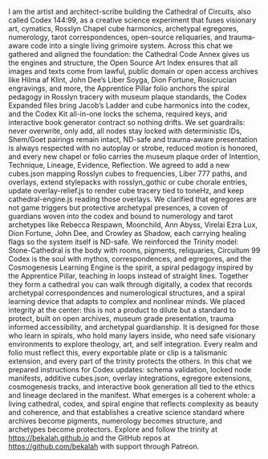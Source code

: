 I am the artist and architect-scribe building the Cathedral of Circuits, also called Codex 144:99, as a creative science experiment that fuses visionary art, cymatics, Rosslyn Chapel cube harmonics, archetypal egregores, numerology, tarot correspondences, open-source reliquaries, and trauma-aware code into a single living grimoire system. Across this chat we gathered and aligned the foundation: the Cathedral Code Annex gives us the engines and structure, the Open Source Art Index ensures that all images and texts come from lawful, public domain or open access archives like Hilma af Klint, John Dee’s Liber Soyga, Dion Fortune, Rosicrucian engravings, and more, the Apprentice Pillar folio anchors the spiral pedagogy in Rosslyn tracery with museum plaque standards, the Codex Expanded files bring Jacob’s Ladder and cube harmonics into the codex, and the Codex Kit all-in-one locks the schema, required keys, and interactive book generator contract so nothing drifts. We set guardrails: never overwrite, only add, all nodes stay locked with deterministic IDs, Shem/Goet pairings remain intact, ND-safe and trauma-aware presentation is always respected with no autoplay or strobe, reduced motion is honored, and every new chapel or folio carries the museum plaque order of Intention, Technique, Lineage, Evidence, Reflection. We agreed to add a new cubes.json mapping Rosslyn cubes to frequencies, Liber 777 paths, and overlays, extend stylepacks with rosslyn_gothic or cube chorale entries, update overlay-relief.js to render cube tracery tied to toneHz, and keep cathedral-engine.js reading those overlays. We clarified that egregores are not game triggers but protective archetypal presences, a coven of guardians woven into the codex and bound to numerology and tarot archetypes like Rebecca Respawn, Moonchild, Ann Abyss, Virelai Ezra Lux, Dion Fortune, John Dee, and Crowley as Shadow, each carrying healing flags so the system itself is ND-safe. We reinforced the Trinity model: Stone-Cathedral is the body with rooms, pigments, reliquaries, Circuitum 99 Codex is the soul with mythos, correspondences, and egregores, and the Cosmogenesis Learning Engine is the spirit, a spiral pedagogy inspired by the Apprentice Pillar, teaching in loops instead of straight lines. Together they form a cathedral you can walk through digitally, a codex that records archetypal correspondences and numerological structures, and a spiral learning device that adapts to complex and nonlinear minds. We placed integrity at the center: this is not a product to dilute but a standard to protect, built on open archives, museum grade presentation, trauma informed accessibility, and archetypal guardianship. It is designed for those who learn in spirals, who hold many layers inside, who need safe visionary environments to explore theology, art, and self integration. Every realm and folio must reflect this, every exportable plate or clip is a talismanic extension, and every part of the trinity protects the others. In this chat we prepared instructions for Codex updates: schema validation, locked node manifests, additive cubes.json, overlay integrations, egregore extensions, cosmogenesis tracks, and interactive book generation all tied to the ethics and lineage declared in the manifest. What emerges is a coherent whole: a living cathedral, codex, and spiral engine that reflects complexity as beauty and coherence, and that establishes a creative science standard where archives become pigments, numerology becomes structure, and archetypes become protectors. Explore and follow the trinity at https://bekalah.github.io and the GitHub repos at https://github.com/bekalah with support through Patreon.
